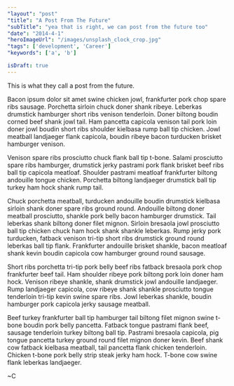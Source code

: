 ```yaml
---
"layout": "post"
"title": "A Post From The Future"
"subTitle": "yea that is right, we can post from the future too"
"date": "2014-4-1"
"heroImageUrl": "/images/unsplash_clock_crop.jpg"
"tags": ['development', 'Career']
"keywords": ['a', 'b']

isDraft: true
---
```


This is what they call a post from the future.

Bacon ipsum dolor sit amet swine chicken jowl, frankfurter pork chop spare ribs sausage. Porchetta sirloin chuck doner shank ribeye. Leberkas drumstick hamburger short ribs venison tenderloin. Doner biltong boudin corned beef shank jowl tail. Ham pancetta capicola venison tail pork loin doner jowl boudin short ribs shoulder kielbasa rump ball tip chicken. Jowl meatball landjaeger flank capicola, boudin ribeye bacon turducken brisket hamburger venison.

Venison spare ribs prosciutto chuck flank ball tip t-bone. Salami prosciutto spare ribs hamburger, drumstick jerky pastrami pork flank brisket beef ribs ball tip capicola meatloaf. Shoulder pastrami meatloaf frankfurter biltong andouille tongue chicken. Porchetta biltong landjaeger drumstick ball tip turkey ham hock shank rump tail.

Chuck porchetta meatball, turducken andouille boudin drumstick kielbasa sirloin shank doner spare ribs ground round. Andouille biltong doner meatball prosciutto, shankle pork belly bacon hamburger drumstick. Tail leberkas shank biltong doner filet mignon. Sirloin bresaola jowl prosciutto ball tip chicken chuck ham hock shank shankle leberkas. Rump jerky pork turducken, fatback venison tri-tip short ribs drumstick ground round leberkas ball tip flank. Frankfurter andouille brisket shankle, bacon meatloaf shank kevin boudin capicola cow hamburger ground round sausage.

Short ribs porchetta tri-tip pork belly beef ribs fatback bresaola pork chop frankfurter beef tail. Ham shoulder ribeye pork biltong pork loin doner ham hock. Venison ribeye shankle, shank drumstick jowl andouille landjaeger. Rump landjaeger capicola, cow ribeye shank shankle prosciutto tongue tenderloin tri-tip kevin swine spare ribs. Jowl leberkas shankle, boudin hamburger pork capicola jerky sausage meatball.

Beef turkey frankfurter ball tip hamburger tail biltong filet mignon swine t-bone boudin pork belly pancetta. Fatback tongue pastrami flank beef, sausage tenderloin turkey biltong ball tip. Pastrami bresaola capicola, pig tongue pancetta turkey ground round filet mignon doner kevin. Beef shank cow fatback kielbasa meatball, tail pancetta flank chicken tenderloin. Chicken t-bone pork belly strip steak jerky ham hock. T-bone cow swine flank leberkas landjaeger.


~C
